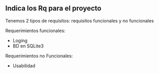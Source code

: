 ## Indica los Rq para el proyecto

Tenemos 2 tipos de requisitos: requisitos funcionales y no funcionales

Requerimientos funcionales:
- Loging
- BD en SQLite3

Requerimientos no Funcionales:
- Usabilidad
